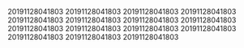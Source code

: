 20191128041803
20191128041803
20191128041803
20191128041803
20191128041803
20191128041803
20191128041803
20191128041803
20191128041803
20191128041803
20191128041803
20191128041803
20191128041803
20191128041803
20191128041803
